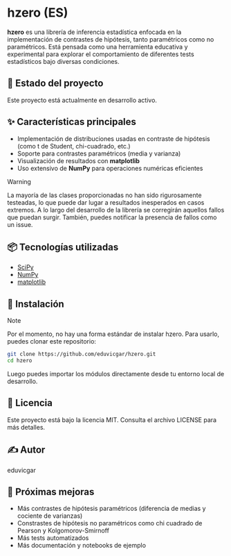 # hzero (ES)

**hzero** es una librería de inferencia estadística enfocada en la implementación de contrastes de hipótesis, 
tanto paramétricos como no paramétricos. 
Está pensada como una herramienta educativa y experimental para explorar el comportamiento de diferentes tests 
estadísticos bajo diversas condiciones.

## 🚧 Estado del proyecto

Este proyecto está actualmente en desarrollo activo.

## ✨ Características principales

- Implementación de distribuciones usadas en contraste de hipótesis (como t de Student, chi-cuadrado, etc.)
- Soporte para contrastes paramétricos (media y varianza)
- Visualización de resultados con **matplotlib**
- Uso extensivo de **NumPy** para operaciones numéricas eficientes

> [!WARNING]
> La mayoría de las clases proporcionadas no han sido rigurosamente testeadas, lo que puede dar lugar a resultados inesperados en casos extremos.
> A lo largo del desarrollo de la librería se corregirán aquellos fallos que puedan surgir. También, puedes notificar la presencia
> de fallos como un issue.

## 📦 Tecnologías utilizadas

- [SciPy](https://scipy.org/)
- [NumPy](https://numpy.org/)
- [matplotlib](https://matplotlib.org/)

## 🔧 Instalación

> [!NOTE]
> Por el momento, no hay una forma estándar de instalar hzero. Para usarlo, puedes clonar este repositorio:

```bash
git clone https://github.com/eduvicgar/hzero.git
cd hzero
```

Luego puedes importar los módulos directamente desde tu entorno local de desarrollo.

## 📄 Licencia
Este proyecto está bajo la licencia MIT. Consulta el archivo LICENSE para más detalles.

## ✍️ Autor
eduvicgar

## 📌 Próximas mejoras
- Más contrastes de hipótesis paramétricos (diferencia de medias y cociente de varianzas)
- Constrastes de hipótesis no paramétricos como chi cuadrado de Pearson y Kolgomorov-Smirnoff
- Más tests automatizados
- Más documentación y notebooks de ejemplo
